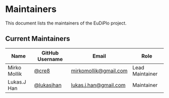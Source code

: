 # Maintainers

This document lists the maintainers of the EuDiPlo project.

## Current Maintainers

| Name         | GitHub Username                            | Email                 | Role            |
| ------------ | ------------------------------------------ | --------------------- | --------------- |
| Mirko Mollik | [@cre8](https://github.com/cre8)           | mirkomollik@gmail.com | Lead Maintainer |
| Lukas.J Han  | [@lukasjhan](https://github.com/lukasjhan) | lukas.j.han@gmail.com | Maintainer      |
